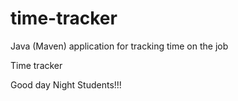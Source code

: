 # time-tracker
Java (Maven) application for tracking time on the job

Time tracker

Good day Night Students!!!
